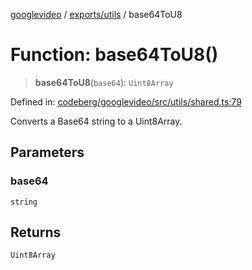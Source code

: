 [googlevideo](../../../README.md) / [exports/utils](../README.md) / base64ToU8

# Function: base64ToU8()

> **base64ToU8**(`base64`): `Uint8Array`

Defined in: [codeberg/googlevideo/src/utils/shared.ts:79](https://github.com/LuanRT/googlevideo/blob/19854137cadaf49fd755394883dfd7fe5fdaba20/src/utils/shared.ts#L79)

Converts a Base64 string to a Uint8Array.

## Parameters

### base64

`string`

## Returns

`Uint8Array`
